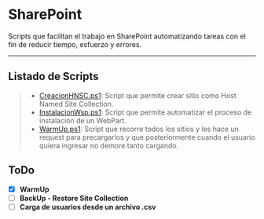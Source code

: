 # SharePoint


Scripts que facilitan el trabajo en SharePoint automatizando tareas con el fin de reducir tiempo, esfuerzo y errores.

----------


## Listado de Scripts

> - [CreacionHNSC.ps1][LinkCreacionHNSC]: Script que permite crear sitio como Host Named Site Collection.
> - [InstalacionWsp.ps1][LinkInstalacionWsp]: Script que permite automatizar el proceso de instalación de un WebPart.
> - [WarmUp.ps1][LinkWarmUp]: Script que recorre todos los sitios y les hace un request para precargarlos y que posteriormente
                              cuando el usuario quiera ingresar no demore tanto cargando.


## ToDo

- [x]  **WarmUp**
- [ ]  **BackUp - Restore Site Collection**
- [ ]  **Carga de usuarios desde un archivo .csv**

[LinkCreacionHNSC]: https://github.com/JuanEstebanYC/PowerShellScripts/blob/master/SHAREPOINT/CreacionHNSC.ps1
[LinkInstalacionWsp]: https://github.com/JuanEstebanYC/PowerShellScripts/blob/master/SHAREPOINT/InstalacionWsp.ps1
[LinkWarmUp]: https://github.com/JuanEstebanYC/PowerShellScripts/blob/master/SHAREPOINT/WarmUp/WarmUp.ps1